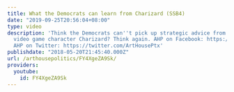 ```yaml
---
title: What the Democrats can learn from Charizard (SSB4)
date: "2019-09-25T20:56:04+08:00"
type: video
description: 'Think the Democrats can''t pick up strategic advice from the playable
  video game character Charizard? Think again. AHP on Facebook: https://www.facebook.com/arthousepolitics/
  AHP on Twitter: https://twitter.com/ArtHousePtx'
publishdate: "2018-05-20T21:45:40.000Z"
url: /arthousepolitics/FY4XgeZA9Sk/
providers:
  youtube:
    id: FY4XgeZA9Sk
---
```

